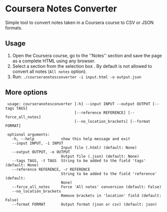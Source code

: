 # Coursera Notes Converter

Simple tool to convert notes taken in a Coursera course to CSV or JSON formats.

## Usage

1. Open the Coursera course, go to the ''Notes'' section and save the page as a complete HTML using any browser.
2. Select a section from the selection box . By default is not allowed to convert all notes (`All notes` option).
3. Run: `./courseranotesconverter -i input.html -o output.json`

## More options

```text
 usage: courseranotesconverter [-h] --input INPUT --output OUTPUT [--tags TAGS]
                               [--reference REFERENCE] [--force_all_notes]
                               [--no_location_brackets] [--format FORMAT]
 
 optional arguments:
   -h, --help            show this help message and exit
   --input INPUT, -i INPUT
                         Input file (.html) (default: None)
   --output OUTPUT, -o OUTPUT
                         Output file (.json) (default: None)
   --tags TAGS, -t TAGS  String to be added to the field 'tags' (default: None)
   --reference REFERENCE, -r REFERENCE
                         String to be added to the field 'reference' (default:
                         None)
   --force_all_notes     Force 'All notes' conversion (default: False)
   --no_location_brackets
                         Remove brackets in 'location' field (default: False)
   --format FORMAT       Output format (json or csv) (default: json)
```



